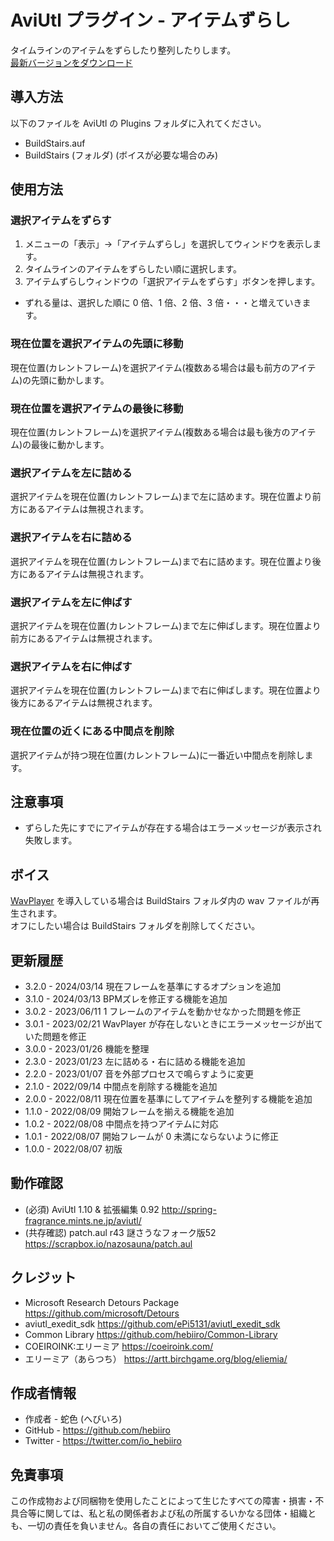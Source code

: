 ﻿# AviUtl プラグイン - アイテムずらし

タイムラインのアイテムをずらしたり整列したりします。<br>
[最新バージョンをダウンロード](../../releases/latest/)

## 導入方法

以下のファイルを AviUtl の Plugins フォルダに入れてください。
* BuildStairs.auf
* BuildStairs (フォルダ) (ボイスが必要な場合のみ)

## 使用方法

### 選択アイテムをずらす

1. メニューの「表示」->「アイテムずらし」を選択してウィンドウを表示します。
1. タイムラインのアイテムをずらしたい順に選択します。
1. アイテムずらしウィンドウの「選択アイテムをずらす」ボタンを押します。

* ずれる量は、選択した順に 0 倍、1 倍、2 倍、3 倍・・・と増えていきます。

### 現在位置を選択アイテムの先頭に移動

現在位置(カレントフレーム)を選択アイテム(複数ある場合は最も前方のアイテム)の先頭に動かします。

### 現在位置を選択アイテムの最後に移動

現在位置(カレントフレーム)を選択アイテム(複数ある場合は最も後方のアイテム)の最後に動かします。

### 選択アイテムを左に詰める

選択アイテムを現在位置(カレントフレーム)まで左に詰めます。現在位置より前方にあるアイテムは無視されます。

### 選択アイテムを右に詰める

選択アイテムを現在位置(カレントフレーム)まで右に詰めます。現在位置より後方にあるアイテムは無視されます。

### 選択アイテムを左に伸ばす

選択アイテムを現在位置(カレントフレーム)まで左に伸ばします。現在位置より前方にあるアイテムは無視されます。

### 選択アイテムを右に伸ばす

選択アイテムを現在位置(カレントフレーム)まで右に伸ばします。現在位置より後方にあるアイテムは無視されます。

### 現在位置の近くにある中間点を削除

選択アイテムが持つ現在位置(カレントフレーム)に一番近い中間点を削除します。

## 注意事項

* ずらした先にすでにアイテムが存在する場合はエラーメッセージが表示され失敗します。

## ボイス

[WavPlayer](../../../WavPlayer/) を導入している場合は BuildStairs フォルダ内の wav ファイルが再生されます。<br>
オフにしたい場合は BuildStairs フォルダを削除してください。

## 更新履歴

* 3.2.0 - 2024/03/14 現在フレームを基準にするオプションを追加
* 3.1.0 - 2024/03/13 BPMズレを修正する機能を追加
* 3.0.2 - 2023/06/11 1 フレームのアイテムを動かせなかった問題を修正
* 3.0.1 - 2023/02/21 WavPlayer が存在しないときにエラーメッセージが出ていた問題を修正
* 3.0.0 - 2023/01/26 機能を整理
* 2.3.0 - 2023/01/23 左に詰める・右に詰める機能を追加
* 2.2.0 - 2023/01/07 音を外部プロセスで鳴らすように変更
* 2.1.0 - 2022/09/14 中間点を削除する機能を追加
* 2.0.0 - 2022/08/11 現在位置を基準にしてアイテムを整列する機能を追加
* 1.1.0 - 2022/08/09 開始フレームを揃える機能を追加
* 1.0.2 - 2022/08/08 中間点を持つアイテムに対応
* 1.0.1 - 2022/08/07 開始フレームが 0 未満にならないように修正
* 1.0.0 - 2022/08/07 初版

## 動作確認

* (必須) AviUtl 1.10 & 拡張編集 0.92 http://spring-fragrance.mints.ne.jp/aviutl/
* (共存確認) patch.aul r43 謎さうなフォーク版52 https://scrapbox.io/nazosauna/patch.aul

## クレジット

* Microsoft Research Detours Package https://github.com/microsoft/Detours
* aviutl_exedit_sdk https://github.com/ePi5131/aviutl_exedit_sdk
* Common Library https://github.com/hebiiro/Common-Library
* COEIROINK:エリーミア https://coeiroink.com/
* エリーミア（あらつち） https://artt.birchgame.org/blog/eliemia/

## 作成者情報

* 作成者 - 蛇色 (へびいろ)
* GitHub - https://github.com/hebiiro
* Twitter - https://twitter.com/io_hebiiro

## 免責事項

この作成物および同梱物を使用したことによって生じたすべての障害・損害・不具合等に関しては、私と私の関係者および私の所属するいかなる団体・組織とも、一切の責任を負いません。各自の責任においてご使用ください。
